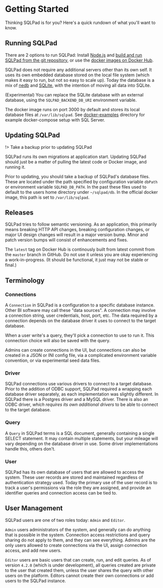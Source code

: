# Getting Started

Thinking SQLPad is for you? Here's a quick rundown of what you'll want to know.

## Running SQLPad

There are 2 options to run SQLPad: Install [Node.js](https://nodejs.org/) and [build and run SQLPad from the git repository](https://github.com/rickbergfalk/sqlpad/blob/master/DEVELOPER-GUIDE.md), or use the [docker images on Docker Hub](https://hub.docker.com/r/sqlpad/sqlpad/).

SQLPad does not require any additional servers other than its own self. It uses its own embedded database stored on the local file system (which makes it easy to run, but not so easy to scale up). Today the database is a mix of [nedb](https://github.com/louischatriot/nedb) and [SQLite](https://www.sqlite.org/index.html), with the intention of moving all data into SQLite.

(Experimental) You can replace the SQLite database with an external database, using the `SQLPAD_BACKEND_DB_URI` environment variable.

The docker image runs on port 3000 by default and stores its local database files at `/var/lib/sqlpad`. See [docker-examples](https://github.com/rickbergfalk/sqlpad/tree/master/docker-examples) directory for example docker-compose setup with SQL Server.

## Updating SQLPad

!> Take a backup prior to updating SQLPad

SQLPad runs its own migrations at application start. Updating SQLPad should just be a matter of pulling the latest code or Docker image, and running it.

Prior to updating, you should take a backup of SQLPad's database files. These are located under the path specified by configuration variable `dbPath` or environment variable `SQLPAD_DB_PATH`. In the past these files used to default to the users home directory under `~/sqlpad/db`. In the official docker image, this path is set to `/var/lib/sqlpad`.

## Releases

SQLPad tries to follow semantic versioning. As an application, this primarily means breaking HTTP API changes, breaking configuration changes, or major UI design changes will result in a major version bump. Minor and patch version bumps will consist of enhancements and fixes.

The `latest` tag on Docker Hub is continously built from latest commit from the `master` branch in GitHub. Do not use it unless you are okay experiencing a work-in-progress. (It should be functional, it just may not be stable or final.)

## Terminology

### Connections

A `Connection` in SQLPad is a configuration to a specific database instance. Other BI software may call these "data sources". A connection may involve a connection string, user credentials, host, port, etc. The data required by a connection depends on the database driver it uses to connect to the target database.

When a user write's a query, they'll pick a connection to use to run it. This connection choice will also be saved with the query.

Admins can create connections in the UI, but connections can also be created in a JSON or INI config file, via a complicated environment variable convention, or via experimental seed data files.

### Driver

SQLPad connections use various drivers to connect to a target database. Prior to the addition of ODBC support, SQLPad required a wrapping each database driver separately, as each implementation was slightly different. In SQLPad there is a Postgres driver and a MySQL driver. There is also an ODBC driver, _which requires its own additional drivers_ to be able to connect to the target database.

### Query

A `Query` in SQLPad terms is a SQL document, generally containing a single SELECT statement. It may contain multiple statements, but your mileage will vary depending on the database driver in use. Some driver implementations handle this, others don't.

### User

SQLPad has its own database of users that are allowed to access the system. These user records are stored and maintained regardless of authentication strategy used. Today the primary use of the user record is to track a user's permissions via the role they are assigned, and provide an identifier queries and connection access can be tied to.

## User Management

SQLPad users are one of two roles today: `Admin` and `Editor`.

`Admin` users administrators of the system, and generally can do anything that is possible in the system. Connection access restrictions and query sharing do not apply to them, and they can see everything. Admins are the only users allowed to create connections via the UI, assign connection access, and add new users.

`Editor` users are basic users that can create, run, and edit queries. As of version `4.2.0` (which is under development), all queries created are private to the user that created them, unless the user shares the query with other users on the platform. Editors cannot create their own connections or add users to the SQLPad instance.
